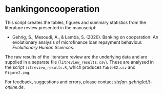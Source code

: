 # bankingoncooperation
This script creates the tables, figures and summary statistics from the literature review presented in the manuscript:

+ Gehrig, S., Mesoudi, A., & Lamba, S. (2020). Banking on cooperation: An evolutionary analysis of microfinance loan repayment behaviour. *Evolutionary Human Sciences*.           
                                                              
The raw results of the literature review are the underlying data and are supplied in a separate file (`litreview_results.csv`). These are analysed in the script `litreview_results.R`, which produces `TableS2.csv` and `Figure2.png`.

For feedback, suggestions and errors, please contact *stefan-gehrig[at]t-online.de*.
